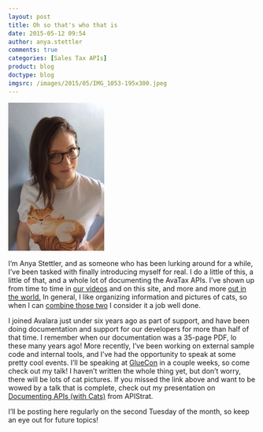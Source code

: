 ```yaml
---
layout: post
title: Oh so that's who that is
date: 2015-05-12 09:54
author: anya.stettler
comments: true
categories: [Sales Tax APIs]
product: blog
doctype: blog
imgsrc: /images/2015/05/IMG_1053-195x300.jpeg
---
```

<img src="/images/2015/05/IMG_1053-195x300.jpeg" alt="Anya Stettler" width="195" height="300" />

I’m Anya Stettler, and as someone who has been lurking around for a while, I’ve been tasked with finally introducing myself for real. I do a little of this, a little of that, and a whole lot of documenting the AvaTax APIs. I’ve shown up from time to time in <a href="https://www.youtube.com/watch?v=BJW_RxRlX4E">our videos</a> and on this site, and more and more <a href="/blog/2014/09/25/documenting-apis-with-cats-by-anya-stettler">out in the world.</a> In general, I like organizing information and pictures of cats, so when I can <a href="https://www.youtube.com/watch?v=UuFFiyqHs9Q">combine those two</a> I consider it a job well done.

I joined Avalara just under six years ago as part of support, and have been doing documentation and support for our developers for more than half of that time. I remember when our documentation was a 35-page PDF, lo these many years ago! More recently, I’ve been working on external sample code and internal tools, and I’ve had the opportunity to speak at some pretty cool events. I’ll be speaking at <a href="http://gluecon.com/">GlueCon</a> in a couple weeks, so come check out my talk! I haven’t written the whole thing yet, but don’t worry, there will be lots of cat pictures. If you missed the link above and want to be wowed by a talk that is complete, check out my presentation on <a href="https://www.youtube.com/watch?v=UuFFiyqHs9Q">Documenting APIs (with Cats)</a> from APIStrat.

I’ll be posting here regularly on the second Tuesday of the month, so keep an eye out for future topics!
